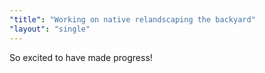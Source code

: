 ```yaml
---
"title": "Working on native relandscaping the backyard"
"layout": "single"
---
```


So excited to have made progress!
